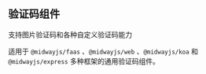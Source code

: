 ## 验证码组件

支持图片验证码和各种自定义验证码能力

适用于 `@midwayjs/faas` 、`@midwayjs/web` 、`@midwayjs/koa` 和 `@midwayjs/express` 多种框架的通用验证码组件。


